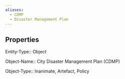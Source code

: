 ```yaml
---
aliases:
  - CDMP
  - Disaster Management Plan
---
```

## Properties

Entity-Type:: Object

Object-Name:: City Disaster Management Plan (CDMP)

Object-Type:: Inanimate, Artefact, Policy
